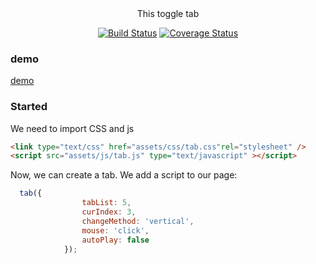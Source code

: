 <div align="center">
  This toggle tab
  
[![Build Status](https://travis-ci.org/YcodeMan/tab.svg?branch=master)](https://travis-ci.org/YcodeMan/tab)
[![Coverage Status](https://coveralls.io/repos/github/YcodeMan/tab/badge.png)](https://coveralls.io/github/YcodeMan/tab)
</div>



### demo
[demo](https://ycodeman.github.io/tab/)
### Started
We need to import CSS and js
``` html
<link type="text/css" href="assets/css/tab.css"rel="stylesheet" />
<script src="assets/js/tab.js" type="text/javascript" ></script>
```
Now, we can create a tab. We add a script to our page:
``` javascript
  tab({
                tabList: 5,
                curIndex: 3,
                changeMethod: 'vertical',
                mouse: 'click',
                autoPlay: false
            });
```
